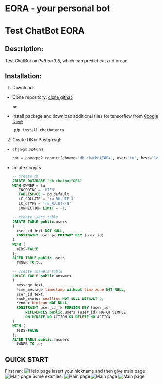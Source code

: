 # EORA - your personal bot

# Test ChatBot EORA

## Description:
Test ChatBot on *Python 3.5*, which can predict cat and bread. 

## Installation:
1. Download:
  * Clone repository:
    [clone githab](https://github.com/Lehsuby/chatbotEORA.git)

     or
     
  * Install package and download additional files for tensorflow from [Google Drive](https://drive.google.com/open?id=1HA0MunsTQbvg4x-hGlwy2zxE29xq2Spv)
```python
    pip install chatboteora
```
2. Create DB in Postgresql:
  * change options
    ```python
    con = psycopg2.connect(dbname='db_chatbotEORA', user='tu', host='localhost', password='qwerty')
    ```
  * create scrypts
    ```SQL
    -- create db
    CREATE DATABASE "db_chatbotEORA"
    WITH OWNER = tu
       ENCODING = 'UTF8'
       TABLESPACE = pg_default
       LC_COLLATE = 'ru_RU.UTF-8'
       LC_CTYPE = 'ru_RU.UTF-8'
       CONNECTION LIMIT = -1;
       
    -- create users table
    CREATE TABLE public.users
    (
      user_id text NOT NULL,
      CONSTRAINT user_pk PRIMARY KEY (user_id)
    )
    WITH (
      OIDS=FALSE
    );
    ALTER TABLE public.users
      OWNER TO tu;
    
    -- create answers table
    CREATE TABLE public.answers
    (
      message text,
      time_message timestamp without time zone NOT NULL,
      user_id text,
      task_status smallint NOT NULL DEFAULT 0,
      sender boolean NOT NULL,
      CONSTRAINT user_id_fk FOREIGN KEY (user_id)
          REFERENCES public.users (user_id) MATCH SIMPLE
          ON UPDATE NO ACTION ON DELETE NO ACTION
    )
    WITH (
      OIDS=FALSE
    );
    ALTER TABLE public.answers
      OWNER TO tu;
    ```
    
## QUICK START
First run:
![Hello page](https://github.com/Lehsuby/chatbotEORA/blob/master/1.png?raw=true)
Insert your nickname and then give main page:
![Main page](https://github.com/Lehsuby/chatbotEORA/blob/master/2.png?raw=true)
Some examles:
![Main page](https://github.com/Lehsuby/chatbotEORA/blob/master/3.png?raw=true)
![Main page](https://github.com/Lehsuby/chatbotEORA/blob/master/4.png?raw=true)
![Main page](https://github.com/Lehsuby/chatbotEORA/blob/master/5.png?raw=true)
